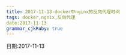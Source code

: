 ```yaml
---
title: 2017-11-13-docker中nginx的反向代理时间 
tags: docker,ngnix,反向代理
date:2017-11-13
grammar_cjkRuby: true
---
```

日期:2017-11-13



